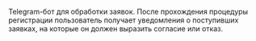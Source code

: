 
Telegram-бот для обработки заявок. После прохождения процедуры регистрации пользователь получает уведомления о поступивших заявках, на которые он должен выразить согласие или отказ.
